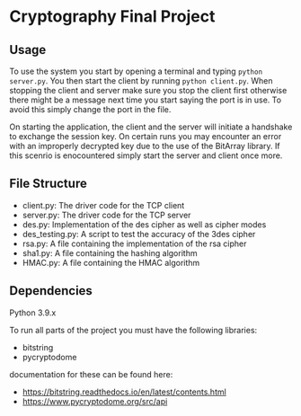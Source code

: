 # Cryptography Final Project

## Usage

To use the system you start by opening a terminal and typing ```python server.py```. You then start the client by running ```python client.py```. When stopping the client and server make sure you stop the client first otherwise there might be a message next time you start saying the port is in use. To avoid this simply change the port in the file.

On starting the application, the client and the server will initiate a handshake to exchange the session key. On certain runs you may encounter an error with an improperly decrypted key due to the use of the BitArray library. If this scenrio is enocountered simply start the server and client once more.

## File Structure

* client.py: The driver code for the TCP client
* server.py: The driver code for the TCP server
* des.py: Implementation of the des cipher as well as cipher modes
* des_testing.py: A script to test the accuracy of the 3des cipher
* rsa.py: A file containing the implementation of the rsa cipher
* sha1.py: A file containing the hashing algorithm
* HMAC.py: A file containing the HMAC algorithm

## Dependencies

Python 3.9.x

To run all parts of the project you must have the following libraries:
* bitstring
* pycryptodome

documentation for these can be found here:
* https://bitstring.readthedocs.io/en/latest/contents.html
* https://www.pycryptodome.org/src/api